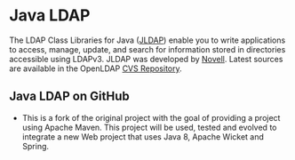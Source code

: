 # Java LDAP #

The LDAP Class Libraries for Java ([JLDAP](http://www.openldap.org/jldap/)) enable you to write applications to access,
manage, update, and search for information stored in directories accessible using LDAPv3. JLDAP was developed by
[Novell](http://www.novell.com/). Latest sources are available in the OpenLDAP
[CVS Repository](http://www.openldap.org/software/repo.html).

## Java LDAP on GitHub ##

* This is a fork of the original project with the goal of providing a project using Apache Maven. This project will be
  used, tested and evolved to integrate a new Web project that uses Java 8, Apache Wicket and Spring.
